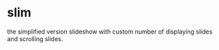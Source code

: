 # slim
the simplified version slideshow with custom number of displaying slides and scrolling slides.
